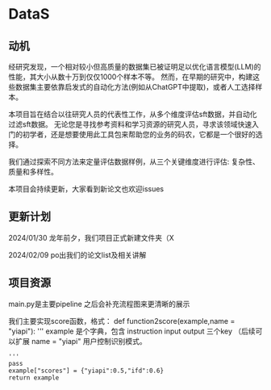 # DataS

## 动机
经研究发现，一个相对较小但高质量的数据集已被证明足以优化语言模型(LLM)的性能，其大小从数十万到仅仅1000个样本不等。
然而，在早期的研究中，构建这些数据集主要依靠启发式的自动化方法(例如从ChatGPT中提取)，或者人工选择样本。

本项目旨在结合以往研究人员的代表性工作，从多个维度评估sft数据，并自动化过滤sft数据。
无论您是寻找参考资料和学习资源的研究人员，寻求该领域快速入门的初学者，还是想要使用此工具包来帮助您的业务的码农，它都是一个很好的选择。

我们通过探索不同方法来定量评估数据样例，从三个关键维度进行评估: 复杂性、质量和多样性。

本项目会持续更新，大家看到新论文也欢迎issues

## 更新计划
2024/01/30 龙年前夕，我们项目正式新建文件夹（X

2024/02/09 po出我们的论文list及相关讲解


## 项目资源
main.py是主要pipeline
之后会补充流程图来更清晰的展示

我们主要实现score函数，格式：
def function2score(example,name = "yiapi"):
    '''
    example 是个字典，包含 instruction input output 三个key    （后续可以扩展
    name = "yiapi"  用户控制识别模式。

    '''
    pass
    example["scores"] = {"yiapi":0.5,"ifd":0.6}
    return example
